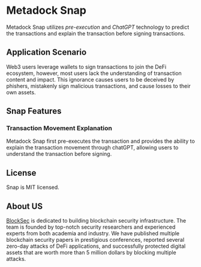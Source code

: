 # Metadock Snap

Metadock Snap utilizes *pre-execution* and *ChatGPT* technology to predict the transactions and explain the transaction before signing transactions.

## Application Scenario
Web3 users leverage wallets to sign transactions to join the DeFi ecosystem, however, most users lack the understanding of transaction content and impact.
This ignorance causes users to be deceived by phishers, mistakenly sign malicious transactions, and cause losses to their own assets.

## Snap Features

### Transaction Movement Explanation

Metadock Snap first pre-executes the transaction and provides the ability to explain the transaction movement through chatGPT, allowing users to understand the transaction before signing.
## License

Snap is MIT licensed.


## About US
[BlockSec](https://blocksec.com/#about) is dedicated to building blockchain security infrastructure. The team is founded by top-notch security researchers and experienced experts from both academia and industry.
We have published multiple blockchain security papers in prestigious conferences, reported several zero-day attacks of DeFi applications, and successfully protected digital assets that are worth more than 5 million dollars by blocking multiple attacks.

